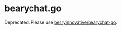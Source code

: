 # bearychat.go

Deprecated. Please use [bearyinnovative/bearychat-go](https://github.com/bearyinnovative/bearychat-go).
